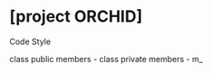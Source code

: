 [project ORCHID]
================

Code Style

class public members - <name>
class private members - m_<NAME>